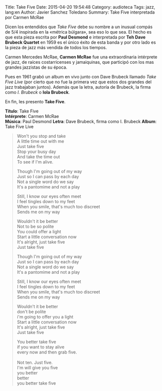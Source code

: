 Title: Take Five
Date: 2015-04-20 19:54:48
Category: audioteca
Tags:  jazz, lang:en
Author: Javier Sanchez Toledano
Summary: Take Five interpretada por Carmen McRae

Dicen los entendidos que _Take Five_ debe su nombre a un inusual compás de 5/4 inspirada en la «métrica búlgara», sea eso lo que sea. El hecho es que esta pieza escrita por __Paul Desmond__ e interpretada por __Teh Dave Brubeck Quartet__ en 1959 es el único éxito de esta banda y por otro lado es la pieza de jazz más vendida de todos los tiempos.

Carmen Mercedes McRae, __Carmen McRae__ fue una extraordinaria intérprete de jazz, de raíces costarricenses y jamaiquinas, que participó con los mas grandes jazzistas de su época.

Pues en 1961 grabó un album en vivo junto con Dave Brubeck llamado _Take Five Live_ (por cierto que no fue la primera vez que estos dos grandes del jazz trabajaban juntos). Además que la letra, autoría de Brubeck, la firma como _I. Brubeck_ o __Iola Brubeck__.

En fin, les presento __Take Five__.

__Título__: Take Five  
__Intérprete__: Carmen McRae  
__Música__: Paul Desmond
__Letra__: Dave Brubeck, firma como I. Brubeck
__Album__: Take Five Live

<div id="player"></div>
<script type="text/javascript">
  var songlist = new Array(1);
  songlist[0] = new Object();
  songlist[0].mp3 = "//media.toledano.org/audioteca/take-five.mp3";
  songlist[0].ogg = "//media.toledano.org/audioteca/take-five.ogg";
  songlist[0].cover = "//media.toledano.org/audioteca/take-five.jpg";
  songlist[0].title = "Take Five";
  songlist[0].artist = "Carmen McRae";
  $("#player").xeMusicPlayer({songlist: songlist, theme: 3, mode: 1});
</script>


<blockquote>
<p>
Won't you stop and take<br>
A little time out with me<br>
Just take five<br>
Stop your busy day<br>
And take the time out<br>
To see if I'm alive.
</p>
<p>
Though I'm going out of my way<br>
Just so I can pass by each day<br>
Not a single word do we say<br>
It's a pantomime and not a play
</p>
<p>
Still, I know our eyes often meet<br>
I feel tingles down to my feet<br>
When you smile, that's much too discreet<br>
Sends me on my way
</p>
<p>
Wouldn't it be better<br>
Not to be so polite<br>
You could offer a light<br>
Start a little conversation now<br>
It's alright, just take five<br>
Just take five
</p>
<p>
Though I'm going out of my way<br>
Just so I can pass by each day<br>
Not a single word do we say<br>
It's a pantomime and not a play
</p>
<p>
Still, I know our eyes often meet<br>
I feel tingles down to my feet<br>
When you smile, that's much too discreet<br>
Sends me on my way
</p>
<p>
Wouldn't it be better<br>
don't be polite<br>
i'm  going to offer you a light<br>
Start a little conversation now<br>
It's alright, just take five<br>
Just take five
</p>
<p>
You better take five<br>
if you want to stay alive<br>
every now and then grab five.<br>
<br>
Not ten. Just five.<br>
I'm will give you five<br>
you better<br>
better<br>
you better take five<br>
</p>
</blockquote>
